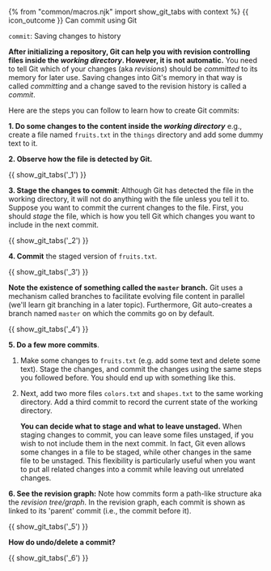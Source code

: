 {% from "common/macros.njk" import show_git_tabs with context %}
<span id="outcomes">{{ icon_outcome }} Can commit using Git</span>

<span id="title">`commit`: Saving changes to history</span>

<div id="body">

**After initializing a repository, Git can help you with revision controlling files inside the _working directory_. However, it is not automatic.** You need to tell Git which of your changes (aka _revisions_) should be _committed_ to its memory for later use. Saving changes into Git's memory in that way is called _committing_ and a change saved to the revision history is called a _commit_.

Here are the steps you can follow to learn how to create Git commits:

**1. Do some changes to the content inside the _working directory_** e.g., create a file named `fruits.txt` in the `things` directory and add some dummy text to it.

**2. Observe how the file is detected by Git.**

{{ show_git_tabs('_1') }}

**3. Stage the changes to commit**: Although Git has detected the file in the working directory, it will not do anything with the file unless you tell it to. Suppose you want to commit the current changes to the file. First, you should _stage_ the file, which is how you tell Git which changes you want to include in the next commit.

{{ show_git_tabs('_2') }}

**4. Commit** the staged version of `fruits.txt`.

{{ show_git_tabs('_3') }}

**Note the existence of something called the `master` branch.** Git uses a mechanism called branches to facilitate evolving file content in parallel (we'll learn git branching in a later topic). Furthermore, Git auto-creates a branch named `master` on which the commits go on by default.

{{ show_git_tabs('_4') }}

**5. Do a few more commits**.

1. Make some changes to `fruits.txt` (e.g. add some text and delete some text). Stage the changes, and commit the changes using the same steps you followed before. You should end up with something like this.

   <pic eager src="{{baseUrl}}/gitAndGithub/commit/images/sourcetree_6.png" height="180" />
   <p/>

1. Next, add two more files `colors.txt` and `shapes.txt` to the same working directory. Add a third commit to record the current state of the working directory.

   <pic eager src="{{baseUrl}}/gitAndGithub/commit/images/sourcetree_7.png" height="150" />
   <p/>

   <box type="tip" seamless>

    **You can decide what to stage and what to leave unstaged.** When staging changes to commit, you can leave some files unstaged, if you wish to not include them in the next commit. In fact, Git even allows some changes in a file to be staged, while other changes in the same file to be unstaged. This flexibility is particularly useful when you want to put all related changes into a commit while leaving out unrelated changes.
   </box>

**6. See the revision graph:**  Note how commits form a path-like structure aka the _revision tree/graph_. In the revision graph, each commit is shown as linked to its 'parent' commit (i.e., the commit before it).

{{ show_git_tabs('_5') }}

<box id="how-to-reset">

****How do undo/delete a commit?****

{{ show_git_tabs('_6') }}
</box>

</div>

<div id="extras">
</div>
